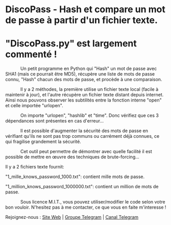 # DiscoPass - Hash et compare un mot de passe à partir d'un fichier texte.

# "DiscoPass.py" est largement commenté !

&#160;&#160;&#160;&#160;&#160;&#160;&#160;&#160;&#160;&#160;&#160;&#160;Un petit programme en Python qui "Hash" un mot de passe avec SHA1 (mais ce pourrait être MD5), récupère une liste de mots de passe connu, "Hash" chacun des mots de passe, et procède à une comparaison.

&#160;&#160;&#160;&#160;&#160;&#160;&#160;&#160;&#160;&#160;&#160;&#160;Il y a 2 méthodes, la première utilise un fichier texte local (facile à maintenir à jour), et l'autre récupère un fichier texte distant depuis internet. Ainsi nous pouvons observer les subtilités entre la fonction interne "open" et celle importée "urlopen".

&#160;&#160;&#160;&#160;&#160;&#160;&#160;&#160;&#160;&#160;&#160;&#160;On importe "urlopen", "hashlib" et "time". Donc vérifiez que ces 3 dépendances sont présentes en cas d'erreur...

&#160;&#160;&#160;&#160;&#160;&#160;&#160;&#160;&#160;&#160;&#160;&#160;Il est possible d'augmenter la sécurité des mots de passe en vérifiant qu'ils ne sont pas trop communs ou carrément déjà connues, ce qui fragilise grandement la sécurité.

&#160;&#160;&#160;&#160;&#160;&#160;&#160;&#160;&#160;&#160;&#160;&#160;Cet outil peut permettre de démontrer avec quelle facilité il est possible de mettre en œuvre des techniques de brute-forcing...

Il y a 2 fichiers texte fournit:

"1_mille_knows_password_1000.txt": contient mille mots de passe.

"1_million_knows_password_1000000.txt": contient un million de mots de passe.

&#160;&#160;&#160;&#160;&#160;&#160;&#160;&#160;&#160;&#160;&#160;&#160;Sous licence M.I.T., vous pouvez utiliser/modifier le code selon votre bon vouloir. N'hesitez pas à me contacter, ce que vous en faite m'interesse !



Rejoignez-nous :&#160;<a href="https://cryptodox.net/" target="_blank">Site Web</a>&#160;|&#160;<a href="https://t.me/joinchat/FJWBVhD5IDEoVOWfMBSLBw" target="_blank">Groupe Telegram</a>&#160;|&#160;<a href="https://t.me/CryptoDox_Info" target="_blank">Canal Telegram</a>

